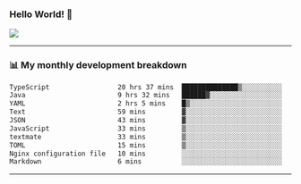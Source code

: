 ### Hello World! 👋

<a>
  <img align="center" src="https://github-readme-stats.vercel.app/api?username=megatunger&count_private=true&include_all_commits=true&bg_color=30,56CCF2,2F80ED&title_color=fff&text_color=fff" />
</a>

------
### 📊 My monthly development breakdown

<!--START_SECTION:waka-->

```txt
TypeScript                 20 hrs 37 mins  ██████████████▒░░░░░░░░░░   56.90 %
Java                       9 hrs 32 mins   ██████▓░░░░░░░░░░░░░░░░░░   26.33 %
YAML                       2 hrs 5 mins    █▒░░░░░░░░░░░░░░░░░░░░░░░   05.77 %
Text                       59 mins         ▓░░░░░░░░░░░░░░░░░░░░░░░░   02.74 %
JSON                       43 mins         ▓░░░░░░░░░░░░░░░░░░░░░░░░   02.02 %
JavaScript                 33 mins         ▒░░░░░░░░░░░░░░░░░░░░░░░░   01.56 %
textmate                   33 mins         ▒░░░░░░░░░░░░░░░░░░░░░░░░   01.52 %
TOML                       15 mins         ▒░░░░░░░░░░░░░░░░░░░░░░░░   00.71 %
Nginx configuration file   10 mins         ░░░░░░░░░░░░░░░░░░░░░░░░░   00.46 %
Markdown                   6 mins          ░░░░░░░░░░░░░░░░░░░░░░░░░   00.29 %
```

<!--END_SECTION:waka-->

------
